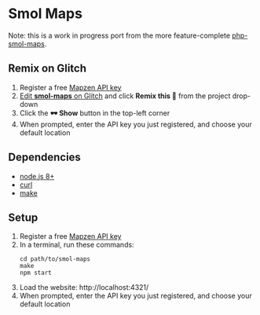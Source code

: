 # Smol Maps

Note: this is a work in progress port from the more feature-complete [php-smol-maps](https://github.com/smoldata/php-smol-maps).

## Remix on Glitch

1. Register a free [Mapzen API key](https://mapzen.com/dashboard)
2. [Edit **smol-maps** on Glitch](https://glitch.com/edit/#!/smol-maps) and click **Remix this 🎤** from the project drop-down
3. Click the **🕶 Show** button in the top-left corner
4. When prompted, enter the API key you just registered, and choose your default location

## Dependencies

* [node.js 8+](https://nodejs.org/en/)
* [curl](https://curl.haxx.se/)
* [make](https://www.gnu.org/software/make/)

## Setup

1. Register a free [Mapzen API key](https://mapzen.com/dashboard)
2. In a terminal, run these commands:  
    ```
    cd path/to/smol-maps
    make
    npm start
    ```
3. Load the website: http://localhost:4321/
4. When prompted, enter the API key you just registered, and choose your default location
